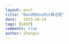 ```yaml
---
layout: post
title: "Band和Dos的计算过程"
date:   2023-10-24
tags: [VASP]
comments: true
author: Zhangxx
---
```



